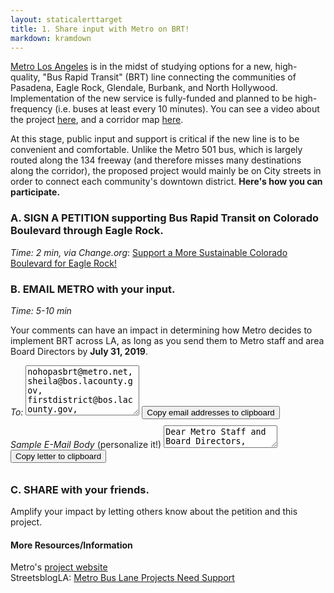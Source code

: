 ```yaml
---
layout: staticalerttarget
title: 1. Share input with Metro on BRT!
markdown: kramdown
---
```


[Metro Los Angeles](http://www.metro.net/) is in the midst of studying options for a new, high-quality, "Bus Rapid Transit" (BRT) line connecting the communities of Pasadena, Eagle Rock, Glendale, Burbank, and North Hollywood. Implementation of the new service is fully-funded and planned to be high-frequency (i.e. buses at least every 10 minutes). You can see a video about the project [here](https://youtu.be/uv-gLYJMXuo), and a corridor map [here](http://media.metro.net/projects_studies/brt/images/map_noho_pas_project_2019-06.pdf).

At this stage, public input and support is critical if the new line is to be convenient and comfortable. Unlike the Metro 501 bus, which is largely routed along the 134 freeway (and therefore misses many destinations along the corridor), the proposed project would mainly be on City streets in order to connect each community's downtown district. **Here's how you can participate.**


### A. SIGN A PETITION supporting Bus Rapid Transit on Colorado Boulevard through Eagle Rock.

 *Time: 2 min, via Change.org*: [Support a More Sustainable Colorado Boulevard for Eagle Rock!](https://www.change.org/p/metro-los-angeles-support-a-more-sustainable-colorado-boulevard-for-eagle-rock)


### B. EMAIL METRO with your input. 

 *Time: 5-10 min*

Your comments can have an impact in determining how Metro decides to implement BRT across LA, as long as you send them to Metro staff and area Board Directors by **July 31, 2019**.
<div class="container">
<em>To:</em>
<textarea id="BRTEmails" style="height:5rem;">nohopasbrt@metro.net, sheila@bos.lacounty.gov, firstdistrict@bos.lacounty.gov, mayor.garcetti@lacity.org, anajarian@glendaleca.gov, Kathryn@bos.lacounty.gov, fasanaj@accessduarte.com, councilmember.krekorian@lacity.org</textarea>
<button id="BRTEmailsButton" data-clipboard-target="#BRTEmails" style="margin-bottom:10px;">Copy email addresses to clipboard</button>
</div>

<div class="container">
<em>Sample E-Mail Body</em> (personalize it!)
<textarea id="BRTLetter">
Dear Metro Staff and Board Directors,

As someone who shops, dines, and visits communities along the project corridor including [Eagle Rock, Glendale, Burbank, etc], I support the development of high-quality transit service connecting the San Gabriel and San Fernando Valleys.

 [Please personalize: why does better transit service matter to you?]

Frequent service (every ten minutes or less), shaded stations, and dedicated bus lanes along city streets are key components to making "Bus Rapid Transit" convenient and comfortable for people of all ages, backgrounds, and abilities. The use of all of these components - in tandem - is critical for the proposed line to be successful. 

Cities around the United States including Boston, Seattle, and Las Vegas have realized successful BRT projects over the past decade, and witnessed the benefits of better buses firsthand. Many of these cities have also done so at low-cost, trying out bus-only lanes with cones and paint, measuring their impacts, and modifying them as needed. This project is an opportunity for Los Angeles County to learn from others as well as act on its commitment to sustainable mobility, clean air, and public health. 

[Add any suggestions that would make BRT better for you.]

I urge you to give BRT a chance to succeed with convenient service, a great user experience, and dedicated busways on City streets.

Thank you for your time, 

</textarea>
<button id="BRTButton" data-clipboard-target="#BRTLetter" style="margin-bottom:10px;">Copy letter to clipboard</button>
</div>
<script src="https://cdnjs.cloudflare.com/ajax/libs/clipboard.js/2.0.0/clipboard.min.js"></script>
<script>new ClipboardJS('#BRTButton'); new ClipboardJS('#BRTEmailsButton');</script>


### C. SHARE with your friends.
 Amplify your impact by letting others know about the petition and this project.

#### More Resources/Information
Metro's [project website](http://www.metro.net/projects/noho-pasadena-corridor/)  
StreetsblogLA: [Metro Bus Lane Projects Need Support](https://la.streetsblog.org/2019/06/26/metro-bus-lane-projects-need-support/)